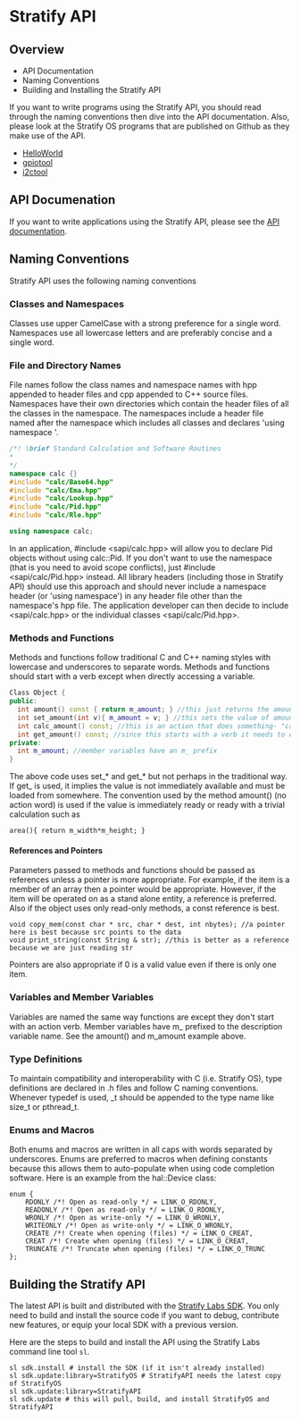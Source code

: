 # Stratify API

## Overview

- API Documentation
- Naming Conventions
- Building and Installing the Stratify API

If you want to write programs using the Stratify API, you should read through the naming conventions then dive into the API documentation. Also, please look at the Stratify OS programs that are published on Github as they make use of the API.

- [HelloWorld](https://github.com/StratifyLabs/HelloWorld)
- [gpiotool](https://github.com/StratifyLabs/gpiotool)
- [i2ctool](https://github.com/StratifyLabs/i2ctool)

## API Documenation

If you want to write applications using the Stratify API, please see the [API documentation](https://docs.stratifylabs.co/StratifyAPI/).

## Naming Conventions

Stratify API uses the following naming conventions

### Classes and Namespaces

Classes use upper CamelCase with a strong preference for a single word. Namespaces use all lowercase letters and are preferably concise and a single word.

### File and Directory Names

File names follow the class names and namespace names with hpp appended to header files and cpp appended to C++ source files.  Namespaces have their own directories which contain the header files of all the classes in the namespace.  The namespaces include a header file named after the namespace which includes all classes and declares 'using namespace <namespace>'.
	
```c++
/*! \brief Standard Calculation and Software Routines
*
*/
namespace calc {}
#include "calc/Base64.hpp"
#include "calc/Ema.hpp"
#include "calc/Lookup.hpp"
#include "calc/Pid.hpp"
#include "calc/Rle.hpp"

using namespace calc;
```

In an application, #include <sapi/calc.hpp> will allow you to declare Pid objects without using calc::Pid.  If you don't want to use the namespace (that is you need to avoid scope conflicts), just #include <sapi/calc/Pid.hpp> instead.  All library headers (including those in Stratify API) should use this approach and should never include a namespace header (or 'using namespace') in any header file other than the namespace's hpp file. The application developer can then decide to include <sapi/calc.hpp> or the individual classes <sapi/calc/Pid.hpp>.

### Methods and Functions

Methods and functions follow traditional C and C++ naming styles with lowercase and underscores to separate words.  Methods and functions should start with a verb except when directly accessing a variable.

```c++
Class Object {
public:
  int amount() const { return m_amount; } //this just returns the amount (no calculating no fetching)
  int set_amount(int v){ m_amount = v; } //this sets the value of amount
  int calc_amount() const; //this is an action that does something- "calc" is commonly used to denote a calculation
  int get_amount() const; //since this starts with a verb it needs to do something--like load amount from a file
private:
  int m_amount; //member variables have an m_ prefix
}
```

The above code uses set_* and get_* but not perhaps in the traditional way.  If get_ is used, it implies the value is not immediately available and must be loaded from somewhere.  The convention used by the method amount() (no action word) is used if the value is immediately ready or ready with a trivial calculation such as

    area(){ return m_width*m_height; }

#### References and Pointers

Parameters passed to methods and functions should be passed as references unless a pointer is more appropriate.  For example, if the item is a member of an array then a pointer would be appropriate. 
However, if the item will be operated on as a stand alone entity, a reference is preferred.  Also if the object uses only read-only methods, a const reference is best.

	void copy_mem(const char * src, char * dest, int nbytes); //a pointer here is best because src points to the data
	void print_string(const String & str); //this is better as a reference because we are just reading str
	
Pointers are also appropriate if 0 is a valid value even if there is only one item.

### Variables and Member Variables

Variables are named the same way functions are except they don't start with an action verb.  Member variables have m_ prefixed to the description variable name.  See the amount() and m_amount example above.

### Type Definitions

To maintain compatibility and interoperability with C (i.e. Stratify OS), type definitions are declared in .h files and follow C naming conventions.  Whenever typedef is used, _t should be appended to the type name like size_t or pthread_t.

### Enums and Macros

Both enums and macros are written in all caps with words separated by underscores. Enums are preferred to macros when defining constants because this allows them to auto-populate when using code completion software.  Here is an example from the hal::Device class:
```c+
enum {
    RDONLY /*! Open as read-only */ = LINK_O_RDONLY,
    READONLY /*! Open as read-only */ = LINK_O_RDONLY,
    WRONLY /*! Open as write-only */ = LINK_O_WRONLY,
    WRITEONLY /*! Open as write-only */ = LINK_O_WRONLY,
    CREATE /*! Create when opening (files) */ = LINK_O_CREAT,
    CREAT /*! Create when opening (files) */ = LINK_O_CREAT,
    TRUNCATE /*! Truncate when opening (files) */ = LINK_O_TRUNC
};
```

## Building the Stratify API

The latest API is built and distributed with the [Stratify Labs SDK](https://app.stratifylabs.co/). You only need to build and install the source code if you want to debug, contribute new features, or equip your local SDK with a previous version.

Here are the steps to build and install the API using the Stratify Labs command line tool `sl`.

```
sl sdk.install # install the SDK (if it isn't already installed)
sl sdk.update:library=StratifyOS # StratifyAPI needs the latest copy of StratifyOS
sl sdk.update:library=StratifyAPI
sl sdk.update # this will pull, build, and install StratifyOS and StratifyAPI
```

